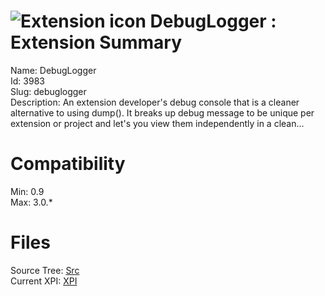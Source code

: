 # ![Extension icon](https://addons.thunderbird.net/static/img/addon-icons/default-64.png) DebugLogger : Extension Summary

Name: DebugLogger  
Id: 3983  
Slug: debuglogger  
Description: An extension developer's debug console that is a cleaner alternative to using dump().  It breaks up debug message to be unique per extension or project and let's you view them independently in a clean...
  

# Compatibility
Min: 0.9  
Max: 3.0.*  

# Files

Source Tree: [Src](C:/Dev/Thunderbird/ThunderKdB/xall/xOther/3983-debuglogger/src)  
Current XPI: [XPI](C:/Dev/Thunderbird/ThunderKdB/xall/xOther/3983-debuglogger/xpi)  



